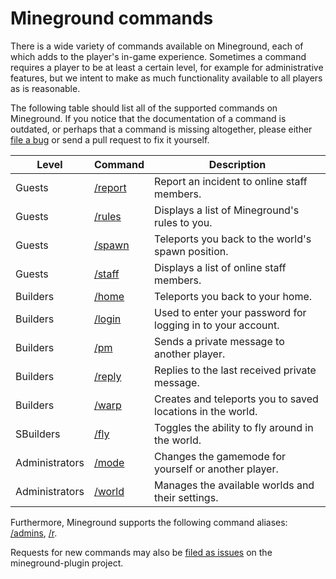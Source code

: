 Mineground commands
==========

There is a wide variety of commands available on Mineground, each of which adds to the player's in-game experience. Sometimes a command requires a player to be at least a certain level, for example for administrative features, but we intent to make as much functionality available to all players as is reasonable.

The following table should list all of the supported commands on Mineground. If you notice that the documentation of a command is outdated, or perhaps that a command is missing altogether, please either [file a bug](https://github.com/mineground/mineground-plugin/issues/new) or send a pull request to fix it yourself.


| Level          | Command                       | Description                                                 |
| ---------------|-------------------------------|-------------------------------------------------------------|
| Guests         | [/report](commands/report.md) | Report an incident to online staff members.                 |
| Guests         | [/rules](commands/rules.md)   | Displays a list of Mineground's rules to you.               |
| Guests         | [/spawn](commands/spawn.md)   | Teleports you back to the world's spawn position.           |
| Guests         | [/staff](commands/staff.md)   | Displays a list of online staff members.                    |
| Builders       | [/home](commands/home.md)     | Teleports you back to your home.                            |
| Builders       | [/login](commands/login.md)   | Used to enter your password for logging in to your account. |
| Builders       | [/pm](commands/pm.md)         | Sends a private message to another player.                  |
| Builders       | [/reply](commands/reply.md)   | Replies to the last received private message.               |
| Builders       | [/warp](commands/warp.md)     | Creates and teleports you to saved locations in the world.  |
| SBuilders      | [/fly](commands/fly.md)       | Toggles the ability to fly around in the world.             |
| Administrators | [/mode](commands/mode.md)     | Changes the gamemode for yourself or another player.        |
| Administrators | [/world](commands/world.md)   | Manages the available worlds and their settings.            |

Furthermore, Mineground supports the following command aliases: [/admins](commands/staff.md), [/r](commands/reply.md).

Requests for new commands may also be [filed as issues](https://github.com/mineground/mineground-plugin/issues/new) on the mineground-plugin project.